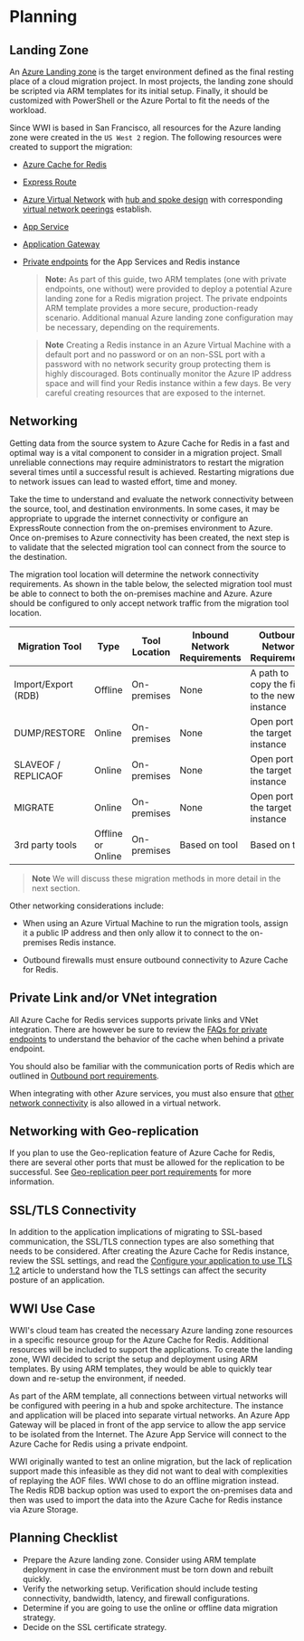 # Planning

## Landing Zone

An [Azure Landing zone](https://docs.microsoft.com/en-us/azure/cloud-adoption-framework/ready/landing-zone/) is the target environment defined as the final resting place of a cloud migration project. In most projects, the landing zone should be scripted via ARM templates for its initial setup. Finally, it should be customized with PowerShell or the Azure Portal to fit the needs of the workload.

Since WWI is based in San Francisco, all resources for the Azure landing zone were created in the `US West 2` region. The following resources were created to support the migration:

- [Azure Cache for Redis](https://docs.microsoft.com/en-us/azure/Redis/quickstart-create-Redis-server-instance-using-azure-portal)

- [Express Route](https://docs.microsoft.com/en-us/azure/expressroute/expressroute-introduction)

- [Azure Virtual Network](https://docs.microsoft.com/en-us/azure/virtual-network/quick-create-portal) with [hub and spoke design](https://docs.microsoft.com/en-us/azure/architecture/reference-architectures/hybrid-networking/hub-spoke) with corresponding [virtual network peerings](https://docs.microsoft.com/en-us/azure/virtual-network/virtual-network-peering-overview) establish.

- [App Service](https://docs.microsoft.com/en-us/azure/app-service/overview)

- [Application Gateway](https://docs.microsoft.com/en-us/azure/load-balancer/quickstart-load-balancer-standard-internal-portal?tabs=option-1-create-internal-load-balancer-standard)

- [Private endpoints](https://docs.microsoft.com/en-us/azure/private-link/private-endpoint-overview) for the App Services and Redis instance

    > **Note:** As part of this guide, two ARM templates (one with private endpoints, one without) were provided to deploy a potential Azure landing zone for a Redis migration project. The private endpoints ARM template provides a more secure, production-ready scenario. Additional manual Azure landing zone configuration may be necessary, depending on the requirements.

    > **Note** Creating a Redis instance in an Azure Virtual Machine with a default port and no password or on an non-SSL port with a password with no network security group protecting them is highly discouraged.  Bots continually monitor the Azure IP address space and will find your Redis instance within a few days.  Be very careful creating resources that are exposed to the internet.

## Networking

Getting data from the source system to Azure Cache for Redis in a fast and optimal way is a vital component to consider in a migration project. Small unreliable connections may require administrators to restart the migration several times until a successful result is achieved. Restarting migrations due to network issues can lead to wasted effort, time and money.

Take the time to understand and evaluate the network connectivity between the source, tool, and destination environments. In some cases, it may be appropriate to upgrade the internet connectivity or configure an ExpressRoute connection from the on-premises environment to Azure. Once on-premises to Azure connectivity has been created, the next step is to validate that the selected migration tool can connect from the source to the destination.

The migration tool location will determine the network connectivity requirements. As shown in the table below, the selected migration tool must be able to connect to both the on-premises machine and Azure. Azure should be configured to only accept network traffic from the migration tool location.

| Migration Tool | Type | Tool Location | Inbound Network Requirements | Outbound Network Requirements |
| --- | --- | --- | --- | --- |
| Import/Export (RDB) | Offline | On-premises  | None | A path to copy the file to the new instance |
| DUMP/RESTORE | Online | On-premises  | None | Open port to the target instance |
| SLAVEOF / REPLICAOF | Online | On-premises  | None | Open port to the target instance |
| MIGRATE | Online | On-premises  | None | Open port to the target instance |
| 3rd party tools | Offline or Online | On-premises  | Based on tool | Based on tool |

> **Note** We will discuss these migration methods in more detail in the next section.

Other networking considerations include:

- When using an Azure Virtual Machine to run the migration tools, assign it a public IP address and then only allow it to connect to the on-premises Redis instance.

- Outbound firewalls must ensure outbound connectivity to Azure Cache for Redis.

## Private Link and/or VNet integration

All Azure Cache for Redis services supports private links and VNet integration.  There are however be sure to review the [FAQs for private endpoints](https://docs.microsoft.com/en-us/azure/azure-cache-for-redis/cache-private-link#faq) to understand the behavior of the cache when behind a private endpoint.

You should also be familiar with the communication ports of Redis which are outlined in [Outbound port requirements](https://docs.microsoft.com/en-us/azure/azure-cache-for-redis/cache-how-to-premium-vnet#outbound-port-requirements).

When integrating with other Azure services, you must also ensure that [other network connectivity](https://docs.microsoft.com/en-us/azure/azure-cache-for-redis/cache-how-to-premium-vnet#additional-virtual-network-connectivity-requirements) is also allowed in a virtual network.

## Networking with Geo-replication

If you plan to use the Geo-replication feature of Azure Cache for Redis, there are several other ports that must be allowed for the replication to be successful.  See [Geo-replication peer port requirements](https://docs.microsoft.com/en-us/azure/azure-cache-for-redis/cache-how-to-premium-vnet#geo-replication-peer-port-requirements) for more information.

## SSL/TLS Connectivity

In addition to the application implications of migrating to SSL-based communication, the SSL/TLS connection types are also something that needs to be considered. After creating the Azure Cache for Redis instance, review the SSL settings, and read the [Configure your application to use TLS 1.2](https://docs.microsoft.com/en-us/azure/azure-cache-for-redis/cache-remove-tls-10-11#configure-your-application-to-use-tls-12) article to understand how the TLS settings can affect the security posture of an application.

## WWI Use Case

WWI's cloud team has created the necessary Azure landing zone resources in a specific resource group for the Azure Cache for Redis. Additional resources will be included to support the applications. To create the landing zone, WWI decided to script the setup and deployment using ARM templates. By using ARM templates, they would be able to quickly tear down and re-setup the environment, if needed.

As part of the ARM template, all connections between virtual networks will be configured with peering in a hub and spoke architecture. The instance and application will be placed into separate virtual networks. An Azure App Gateway will be placed in front of the app service to allow the app service to be isolated from the Internet.  The Azure App Service will connect to the Azure Cache for Redis using a private endpoint.

WWI originally wanted to test an online migration, but the lack of replication support made this infeasible as they did not want to deal with complexities of replaying the AOF files. WWI chose to do an offline migration instead. The Redis RDB backup option was used to export the on-premises data and then was used to import the data into the Azure Cache for Redis instance via Azure Storage.

## Planning Checklist

- Prepare the Azure landing zone. Consider using ARM template deployment in case the environment must be torn down and rebuilt quickly.
- Verify the networking setup. Verification should include testing connectivity, bandwidth, latency, and firewall configurations.
- Determine if you are going to use the online or offline data migration strategy.
- Decide on the SSL certificate strategy.
